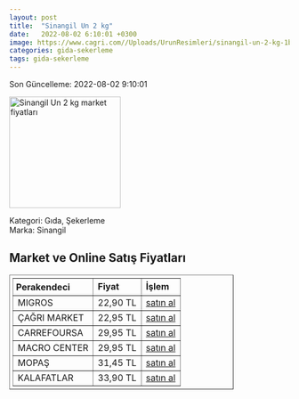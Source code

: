 ```yaml
---
layout: post
title:  "Sinangil Un 2 kg"
date:   2022-08-02 6:10:01 +0300
image: https://www.cagri.com//Uploads/UrunResimleri/sinangil-un-2-kg-1be4e-.jpg
categories: gida-sekerleme
tags: gida-sekerleme
---
```


Son Güncelleme: 2022-08-02 9:10:01

<img src="https://www.cagri.com//Uploads/UrunResimleri/sinangil-un-2-kg-1be4e-.jpg" width="200" alt="Sinangil Un 2 kg market fiyatları" />

Kategori: Gıda, Şekerleme
<br />
Marka: Sinangil

<h2>Market ve Online Satış Fiyatları</h2>

<table border="1" style="padding: 5px;width:80%;">
  <tr>
    <td style="padding: 5px;"><strong>Perakendeci</strong></td>
    <td><strong>Fiyat</strong></td>
    <td><strong>İşlem</strong></td>
  </tr>
  <tr>
              <td title="Migros">MIGROS</td>
              <td>22,90 TL</td>
              <td><a title="Migros" target="_blank" href="https://www.migros.com.tr/sinangil-un-2-kg-p-4c8c37">satın al</a></td>
            </tr><tr>
              <td title="Çağrı Market">ÇAĞRI MARKET</td>
              <td>22,95 TL</td>
              <td><a title="Çağrı Market" target="_blank" href="https://www.cagri.com/sinangil-un-2-kg">satın al</a></td>
            </tr><tr>
              <td title="CarrefourSA">CARREFOURSA</td>
              <td>29,95 TL</td>
              <td><a title="CarrefourSA" target="_blank" href="https://www.carrefoursa.com/sinangil-un-2-kg-p-30093531">satın al</a></td>
            </tr><tr>
              <td title="Macro Center">MACRO CENTER</td>
              <td>29,95 TL</td>
              <td><a title="Macro Center" target="_blank" href="https://www.macrocenter.com.tr/sinangil-un-2-kg-p-4c8c37">satın al</a></td>
            </tr><tr>
              <td title="Mopaş">MOPAŞ</td>
              <td>31,45 TL</td>
              <td><a title="Mopaş" target="_blank" href="https://mopas.com.tr/sinangil-un-2-kg/p/60069">satın al</a></td>
            </tr><tr>
              <td title="Kalafatlar">KALAFATLAR</td>
              <td>33,90 TL</td>
              <td><a title="Kalafatlar" target="_blank" href="https://www.kalafatlar.com/urun/sinangil-un-2-kg">satın al</a></td>
            </tr>
</table>
